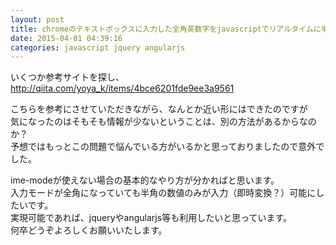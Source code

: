 ```yaml
---
layout: post
title: chromeのテキストボックスに入力した全角英数字をjavascriptでリアルタイムに半角へ変換したい
date: 2015-04-01 04:39:16
categories: javascript jquery angularjs
---
```

<p>いくつか参考サイトを探し、<br>
<a href="http://qiita.com/yoya_k/items/4bce6201fde9ee3a9561" rel="nofollow">http://qiita.com/yoya_k/items/4bce6201fde9ee3a9561</a></p>

<p>こちらを参考にさせていただきながら、なんとか近い形にはできたのですが<br>
気になったのはそもそも情報が少ないということは、別の方法があるからなのか？<br>
予想ではもっとこの問題で悩んでいる方がいるかと思っておりましたので意外でした。</p>

<p>ime-modeが使えない場合の基本的なやり方が分かればと思います。<br>
入力モードが全角になっていても半角の数値のみが入力（即時変換？）可能にしたいです。<br>
実現可能であれば、jqueryやangularjs等も利用したいと思っています。<br>
何卒どうぞよろしくお願いいたします。</p>

